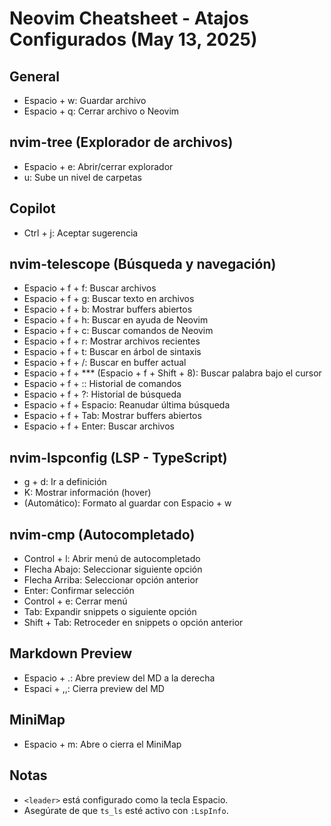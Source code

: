 # Neovim Cheatsheet - Atajos Configurados (May 13, 2025)

## General

- Espacio + w: Guardar archivo
- Espacio + q: Cerrar archivo o Neovim

## nvim-tree (Explorador de archivos)

- Espacio + e: Abrir/cerrar explorador
- u: Sube un nivel de carpetas

## Copilot
- Ctrl + j: Aceptar sugerencia
 
## nvim-telescope (Búsqueda y navegación)

- Espacio + f + f: Buscar archivos
- Espacio + f + g: Buscar texto en archivos
- Espacio + f + b: Mostrar buffers abiertos
- Espacio + f + h: Buscar en ayuda de Neovim
- Espacio + f + c: Buscar comandos de Neovim
- Espacio + f + r: Mostrar archivos recientes
- Espacio + f + t: Buscar en árbol de sintaxis
- Espacio + f + /: Buscar en buffer actual
- Espacio + f + *** (Espacio + f + Shift + 8): Buscar palabra bajo el cursor
- Espacio + f + :: Historial de comandos
- Espacio + f + ?: Historial de búsqueda
- Espacio + f + Espacio: Reanudar última búsqueda
- Espacio + f + Tab: Mostrar buffers abiertos
- Espacio + f + Enter: Buscar archivos

## nvim-lspconfig (LSP - TypeScript)

- g + d: Ir a definición
- K: Mostrar información (hover)
- (Automático): Formato al guardar con Espacio + w

## nvim-cmp (Autocompletado)

- Control + l: Abrir menú de autocompletado
- Flecha Abajo: Seleccionar siguiente opción
- Flecha Arriba: Seleccionar opción anterior
- Enter: Confirmar selección
- Control + e: Cerrar menú
- Tab: Expandir snippets o siguiente opción
- Shift + Tab: Retroceder en snippets o opción anterior

## Markdown Preview

- Espacio + .: Abre preview del MD a la derecha
- Espaci + ,,: Cierra preview del MD

## MiniMap

- Espacio + m: Abre o cierra el MiniMap


## Notas

- `<leader>` está configurado como la tecla Espacio.
- Asegúrate de que `ts_ls` esté activo con `:LspInfo`.
